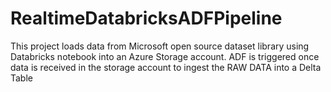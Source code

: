 # RealtimeDatabricksADFPipeline
This project loads data from Microsoft open source dataset library using Databricks notebook into an Azure Storage account. ADF is triggered once data is received in the storage account to ingest the RAW DATA into a Delta Table
